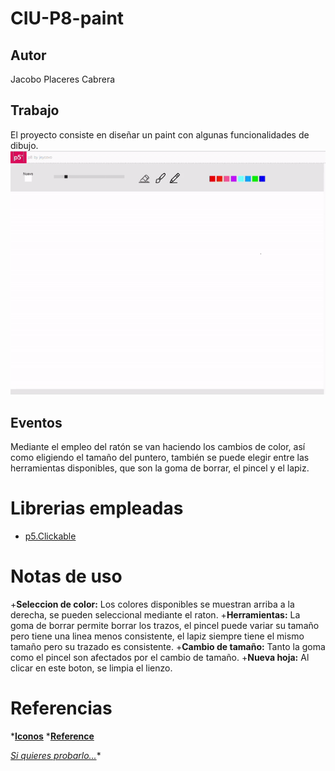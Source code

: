 # CIU-P8-paint
## Autor
Jacobo Placeres Cabrera

## Trabajo
El proyecto consiste en diseñar un paint con algunas funcionalidades de dibujo.
![](p8.gif)

## Eventos
Mediante el empleo del ratón se van haciendo los cambios de color, así como eligiendo el tamaño del puntero, también se puede elegir entre las herramientas disponibles, que son la goma de borrar, el pincel y el lapiz.

# Librerias empleadas
* [p5.Clickable](https://github.com/Lartu/p5.clickable)

# Notas de uso
+**Seleccion de color:** Los colores disponibles se muestran arriba a la derecha, se pueden seleccional mediante el raton.
+**Herramientas:** La goma de borrar permite borrar los trazos, el pincel puede variar su tamaño pero tiene una linea menos consistente, el lapiz siempre tiene el mismo tamaño pero su trazado es consistente.
+**Cambio de tamaño:** Tanto la goma como el pincel son afectados por el cambio de tamaño.
+**Nueva hoja:** Al clicar en este boton, se limpia el lienzo.
# Referencias
***[Iconos](www.flaticon.com)**
***[Reference](https://p5js.org/reference/)**

*[Si quieres probarlo...](https://editor.p5js.org/jeycovo/full/uhSGrSH6J)**
